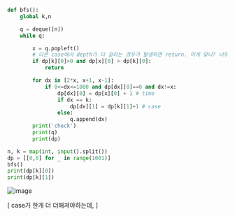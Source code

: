 ```py
def bfs():
    global k,n

    q = deque([n])
    while q:

        x = q.popleft()
        # 다른 case에서 depth가 더 걸리는 경우가 발생하면 return. 이게 맞나? 너무 이른가? 같은 depth인데 case가 더 있으면?
        if dp[k][0]>0 and dp[x][0] > dp[k][0]:
            return

        for dx in [2*x, x+1, x-1]:
            if 0<=dx<=1000 and dp[dx][0]==0 and dx!=x:
                dp[dx][0] = dp[x][0] + 1 # time
                if dx == k:
                    dp[dx][1] = dp[k][1]+1 # case
                else:
                    q.append(dx)
        print('check')
        print(q)
        print(dp)

n, k = map(int, input().split())
dp = [[0,0] for _ in range(1001)]
bfs()
print(dp[k][0])
print(dp[k][1])
```

![image](https://github.com/jiyeonnnny/AlgorithmStudy/assets/139419091/77c63726-847a-4a34-bf26-51e8e34d5fe8)

[ case가 한개 더 더해져야하는데, ]
